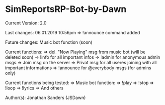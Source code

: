 # SimReportsRP-Bot-by-Dawn

Current Version: 2.0

Last changes: 06.01.2019 10:56pm
    => !announce command added

Future changes: Music bot function (soon)

Current functions:
=> del. "Now Playing" msg from music bot (will be deleted soon)
=> !info for all important infos
=> !admin for anonymous admin msgs
=> Join msg on the server
=> Privat msg for all useres joining with all important informations
=> !announce for @everybody msgs (for admins only)

Current functions being tested:
=> Music bot function:
   => !play <yt-link>
   => !stop
   => !loop
   => !lyrics
   => And others

Author(s): Jonathan Sanders (JSDawn)

